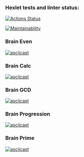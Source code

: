### Hexlet tests and linter status:
[![Actions Status](https://github.com/andieelmes/frontend-project-lvl1/workflows/hexlet-check/badge.svg)](https://github.com/andieelmes/frontend-project-lvl1/actions)

[![Maintainability](https://api.codeclimate.com/v1/badges/dab464ac580ba09d0ec7/maintainability)](https://codeclimate.com/github/andieelmes/hexlet-node-js/maintainability)

### Brain Even

[![asciicast](https://asciinema.org/a/kd76K4Tv3g7A7bpisPhytfxEl.svg)](https://asciinema.org/a/kd76K4Tv3g7A7bpisPhytfxEl)

### Brain Calc

[![asciicast](https://asciinema.org/a/rn4mbCS1z96jUZp4A8MG91iGA.svg)](https://asciinema.org/a/rn4mbCS1z96jUZp4A8MG91iGA)

### Brain GCD

[![asciicast](https://asciinema.org/a/KzX2DaDhL2LdAvscjn8wXc15E.svg)](https://asciinema.org/a/KzX2DaDhL2LdAvscjn8wXc15E)

### Brain Progression

[![asciicast](https://asciinema.org/a/tTjlvNd43Vi7QD66HuZCrqDPg.svg)](https://asciinema.org/a/tTjlvNd43Vi7QD66HuZCrqDPg)

### Brain Prime

[![asciicast](https://asciinema.org/a/sBLCXhEjpnT7tSoqE7dCEAcju.svg)](https://asciinema.org/a/sBLCXhEjpnT7tSoqE7dCEAcju)